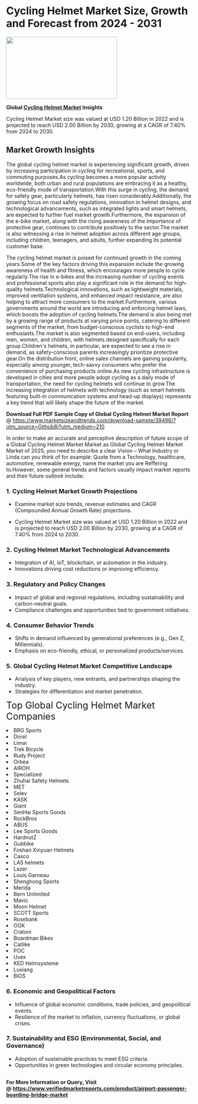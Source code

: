 <H1>Cycling Helmet Market Size, Growth and Forecast from 2024 - 2031</H1><img class="aligncenter size-medium wp-image-584254" src="https://thirdeyenews.in/wp-content/uploads/2024/09/Global-Market-Research-300x168.jpeg" alt="" width="300" height="168" /><p><strong>Global&nbsp;<a href="https://www.marketsizeandtrends.com/download-sample/39496/?utm_source=Github8j?utm_medium=210">Cycling Helmet Market</a> Insights</strong></p><p>Cycling Helmet Market size was valued at USD 1.20 Billion in 2022 and is projected to reach USD 2.00 Billion by 2030, growing at a CAGR of 7.40% from 2024 to 2030.</p><p><h2>Market Growth Insights</h2> <p>The global cycling helmet market is experiencing significant growth, driven by increasing participation in cycling for recreational, sports, and commuting purposes.As cycling becomes a more popular activity worldwide, both urban and rural populations are embracing it as a healthy, eco-friendly mode of transportation.With this surge in cycling, the demand for safety gear, particularly helmets, has risen considerably.Additionally, the growing focus on road safety regulations, innovation in helmet designs, and technological advancements, such as integrated lights and smart helmets, are expected to further fuel market growth.Furthermore, the expansion of the e-bike market, along with the rising awareness of the importance of protective gear, continues to contribute positively to the sector.The market is also witnessing a rise in helmet adoption across different age groups, including children, teenagers, and adults, further expanding its potential customer base.</p> <p>The cycling helmet market is poised for continued growth in the coming years.Some of the key factors driving this expansion include the growing awareness of health and fitness, which encourages more people to cycle regularly.The rise in e-bikes and the increasing number of cycling events and professional sports also play a significant role in the demand for high-quality helmets.Technological innovations, such as lightweight materials, improved ventilation systems, and enhanced impact resistance, are also helping to attract more consumers to the market.Furthermore, various governments around the world are introducing and enforcing helmet laws, which boosts the adoption of cycling helmets.The demand is also being met by a growing range of products at varying price points, catering to different segments of the market, from budget-conscious cyclists to high-end enthusiasts.The market is also segmented based on end-users, including men, women, and children, with helmets designed specifically for each group.Children's helmets, in particular, are expected to see a rise in demand, as safety-conscious parents increasingly prioritize protective gear.On the distribution front, online sales channels are gaining popularity, especially among younger, tech-savvy consumers who prefer the convenience of purchasing products online.As new cycling infrastructure is developed in cities and more people adopt cycling as a daily mode of transportation, the need for cycling helmets will continue to grow.The increasing integration of helmets with technology (such as smart helmets featuring built-in communication systems and head-up displays) represents a key trend that will likely shape the future of the market.<p><span class=""><strong>Download Full PDF Sample Copy of Global Cycling Helmet Market Report</strong> @ <a href="https://www.marketsizeandtrends.com/download-sample/39496/?utm_source=Github8j?utm_medium=210" target="_blank">https://www.marketsizeandtrends.com/download-sample/39496/?utm_source=Github8j?utm_medium=210</a></span></p><p>In order to make an accurate and perceptive description of future scope of a Global&nbsp;Cycling Helmet Market Market as Global&nbsp;Cycling Helmet Market Market of 2025, you need to describe a clear Vision &ndash; What Industry or Linda can you think of for example: Quote from a Technology, healthcare, automotive, renewable energy, name the market you are Reffering to.However, some general trends and factors usually impact market reports and their future outlook include:</p><h3>1.&nbsp;<strong>Cycling Helmet Market Growth Projections</strong></h3><ul><li>Examine market size trends, revenue estimates and CAGR (Compounded Annual Growth Rate) projections.</li><li><p>Cycling Helmet Market size was valued at USD 1.20 Billion in 2022 and is projected to reach USD 2.00 Billion by 2030, growing at a CAGR of 7.40% from 2024 to 2030.</p></li></ul><h3>2.&nbsp;<strong>Cycling Helmet Market Technological Advancements</strong></h3><ul><li>Integration of AI, IoT, blockchain, or automation in the industry.</li><li>Innovations driving cost reductions or improving efficiency.</li></ul><h3>3.&nbsp;<strong>Regulatory and Policy Changes</strong></h3><ul><li>Impact of global and regional regulations, including sustainability and carbon-neutral goals.</li><li>Compliance challenges and opportunities tied to government initiatives.</li></ul><h3>4.&nbsp;<strong>Consumer Behavior Trends</strong></h3><ul><li>Shifts in demand influenced by generational preferences (e.g., Gen Z, Millennials).</li><li>Emphasis on eco-friendly, ethical, or personalized products/services.</li></ul><h3>5.&nbsp;<strong>Global Cycling Helmet Market Competitive Landscape</strong></h3><ul><li>Analysis of key players, new entrants, and partnerships shaping the industry.</li><li>Strategies for differentiation and market penetration.</li></ul><p data-pm-slice="1 1 []"><span style="color: inherit; font-family: inherit; font-size: 25px;">Top Global Cycling Helmet Market Companies</span></p><div class="" data-test-id=""><p><li>BRG Sports</li><li> Dorel</li><li> Limar</li><li> Trek Bicycle</li><li> Rudy Project</li><li> Orbea</li><li> AIROH</li><li> Specialized</li><li> Zhuhai Safety Helmets</li><li> MET</li><li> Selev</li><li> KASK</li><li> Giant</li><li> SenHai Sports Goods</li><li> RockBros</li><li> ABUS</li><li> Lee Sports Goods</li><li> HardnutZ</li><li> Gubbike</li><li> Foshan Xinyuan Helmets</li><li> Casco</li><li> LAS helmets</li><li> Lazer</li><li> Louis Garneau</li><li> Shenghong Sports</li><li> Merida</li><li> Bern Unlimited</li><li> Mavic</li><li> Moon Helmet</li><li> SCOTT Sports</li><li> Rosebank</li><li> OGK</li><li> Cratoni</li><li> Boardman Bikes</li><li> Catlike</li><li> POC</li><li> Uvex</li><li> KED Helmsysteme</li><li> Luxiang</li><li> BiOS</li></p></div><h3>6.&nbsp;<strong>Economic and Geopolitical Factors</strong></h3><ul><li>Influence of global economic conditions, trade policies, and geopolitical events.</li><li>Resilience of the market to inflation, currency fluctuations, or global crises.</li></ul><h3>7.&nbsp;<strong>Sustainability and ESG (Environmental, Social, and Governance)</strong></h3><ul><li>Adoption of sustainable practices to meet ESG criteria.</li><li>Opportunities in green technologies and circular economy principles.</li></ul><h2><strong style="font-size: 14px;">For More Information or Query, Visit @&nbsp;</strong><a style="background-color: #ffffff; font-size: 14px;" href="https://www.marketsizeandtrends.com/report/cycling-helmet-market/" target="_blank">https://www.verifiedmarketreports.com/product/airport-passenger-boarding-bridge-market</a></h2>